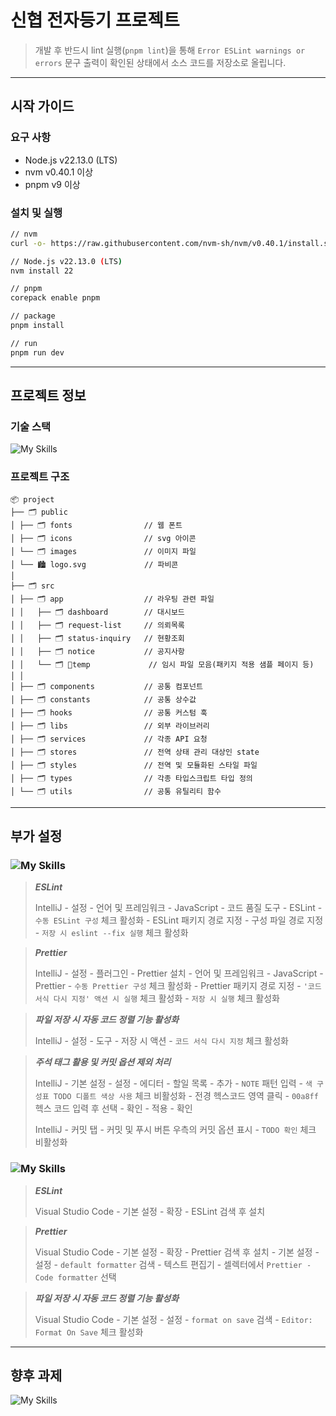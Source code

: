 # 신협 전자등기 프로젝트

> 개발 후 반드시 lint 실행(`pnpm lint`)을 통해 `Error ESLint warnings or errors` 문구 출력이 확인된 상태에서 소스 코드를 저장소로 올립니다.
***

## 시작 가이드

### 요구 사항

- Node.js v22.13.0 (LTS)
- nvm v0.40.1 이상
- pnpm v9 이상

### 설치 및 실행

```bash
// nvm
curl -o- https://raw.githubusercontent.com/nvm-sh/nvm/v0.40.1/install.sh | bash

// Node.js v22.13.0 (LTS)
nvm install 22

// pnpm
corepack enable pnpm

// package
pnpm install

// run
pnpm run dev
```

***

## 프로젝트 정보

### 기술 스택

![My Skills](https://skillicons.dev/icons?i=react,nextjs,tailwind,js,ts,pnpm,docker)

### 프로젝트 구조

```
📦 project
├── 🗂️ public
│ ├── 🗂️ fonts                // 웹 폰트
│ ├── 🗂️ icons                // svg 아이콘
│ └── 🗂️ images               // 이미지 파일
│ └── 🏙️ logo.svg             // 파비콘
│
├── 🗂️ src
│ ├── 🗂️ app                  // 라우팅 관련 파일
│ │   ├── 🗂️ dashboard        // 대시보드
│ │   ├── 🗂️ request-list     // 의뢰목록
│ │   ├── 🗂️ status-inquiry   // 현황조회
│ │   ├── 🗂️ notice           // 공지사항
│ │   └── 🗂️ temp             // 임시 파일 모음(패키지 적용 샘플 페이지 등)
│ │
│ ├── 🗂️ components           // 공통 컴포넌트
│ ├── 🗂️ constants            // 공통 상수값
│ ├── 🗂️ hooks                // 공통 커스텀 훅
│ ├── 🗂️ libs                 // 외부 라이브러리
│ ├── 🗂️ services             // 각종 API 요청
│ ├── 🗂️ stores               // 전역 상태 관리 대상인 state
│ ├── 🗂️ styles               // 전역 및 모듈화된 스타일 파일
│ ├── 🗂️ types                // 각종 타입스크립트 타입 정의
│ └── 🗂️ utils                // 공통 유틸리티 함수
```

***

## 부가 설정

### ![My Skills](https://skillicons.dev/icons?i=idea)

> ***ESLint***
>
> IntelliJ - 설정 - 언어 및 프레임워크 - JavaScript - 코드 품질 도구 - ESLint - `수동 ESLint 구성` 체크 활성화 - ESLint 패키지 경로 지정 - 구성 파일 경로 지정 -
`저장 시 eslint --fix 실행` 체크 활성화

> ***Prettier***
>
> IntelliJ - 설정 - 플러그인 - Prettier 설치 - 언어 및 프레임워크 - JavaScript - Prettier - `수동 Prettier 구성` 체크 활성화 - Prettier 패키지 경로
> 지정 - `'코드 서식 다시 지정' 액션 시 실행` 체크 활성화 - `저장 시 실행` 체크 활성화

> ***파일 저장 시 자동 코드 정렬 기능 활성화***
>
> IntelliJ - 설정 - 도구 - 저장 시 액션 - `코드 서식 다시 지정` 체크 활성화

> ***주석 태그 활용 및 커밋 옵션 제외 처리***
>
> IntelliJ - 기본 설정 - 설정 - 에디터 - 할일 목록 - 추가 - `NOTE` 패턴 입력 - `색 구성표 TODO 디폴트 색상 사용` 체크 비활성화 - 전경 헥스코드 영역 클릭 - `00a8ff` 헥스
> 코드 입력 후 선택 - 확인 - 적용 - 확인
>
> IntelliJ - 커밋 탭 - 커밋 및 푸시 버튼 우측의 커밋 옵션 표시 - `TODO 확인` 체크 비활성화

### ![My Skills](https://skillicons.dev/icons?i=vscode)

> ***ESLint***
>
> Visual Studio Code - 기본 설정 - 확장 - ESLint 검색 후 설치

> ***Prettier***
>
> Visual Studio Code - 기본 설정 - 확장 - Prettier 검색 후 설치 - 기본 설정 - 설정 - `default formatter` 검색 - 텍스트 편집기 - 셀렉터에서
`Prettier - Code formatter` 선택

> ***파일 저장 시 자동 코드 정렬 기능 활성화***
>
> Visual Studio Code - 기본 설정 - 설정 - `format on save` 검색 - `Editor: Format On Save` 체크 활성화
***

## 향후 과제

![My Skills](https://skillicons.dev/icons?i=cypress,docker,jest,regex,sass)